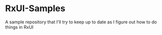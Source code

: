 RxUI-Samples
============

A sample repository that I'll try to keep up to date as I figure out how to do things in RxUI
